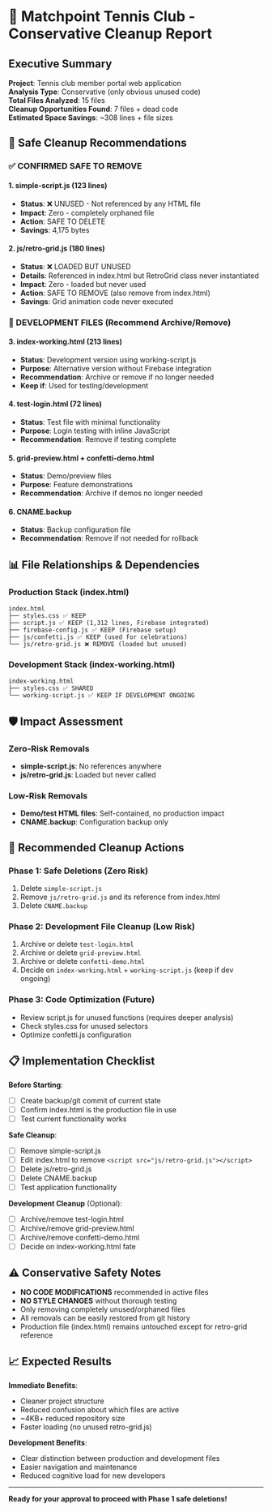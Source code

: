 # 🎾 Matchpoint Tennis Club - Conservative Cleanup Report

## Executive Summary

**Project**: Tennis club member portal web application  
**Analysis Type**: Conservative (only obvious unused code)  
**Total Files Analyzed**: 15 files  
**Cleanup Opportunities Found**: 7 files + dead code  
**Estimated Space Savings**: ~308 lines + file sizes  

## 🎯 Safe Cleanup Recommendations

### ✅ CONFIRMED SAFE TO REMOVE

#### 1. **simple-script.js** (123 lines)
- **Status**: ❌ UNUSED - Not referenced by any HTML file
- **Impact**: Zero - completely orphaned file
- **Action**: SAFE TO DELETE
- **Savings**: 4,175 bytes

#### 2. **js/retro-grid.js** (180 lines) 
- **Status**: ❌ LOADED BUT UNUSED 
- **Details**: Referenced in index.html but RetroGrid class never instantiated
- **Impact**: Zero - loaded but never used
- **Action**: SAFE TO REMOVE (also remove from index.html)
- **Savings**: Grid animation code never executed

### 🔶 DEVELOPMENT FILES (Recommend Archive/Remove)

#### 3. **index-working.html** (213 lines)
- **Status**: Development version using working-script.js
- **Purpose**: Alternative version without Firebase integration
- **Recommendation**: Archive or remove if no longer needed
- **Keep if**: Used for testing/development

#### 4. **test-login.html** (72 lines)
- **Status**: Test file with minimal functionality
- **Purpose**: Login testing with inline JavaScript
- **Recommendation**: Remove if testing complete

#### 5. **grid-preview.html** + **confetti-demo.html**
- **Status**: Demo/preview files
- **Purpose**: Feature demonstrations
- **Recommendation**: Archive if demos no longer needed

#### 6. **CNAME.backup**
- **Status**: Backup configuration file
- **Recommendation**: Remove if not needed for rollback

## 📊 File Relationships & Dependencies

### Production Stack (index.html)
```
index.html
├── styles.css ✅ KEEP
├── script.js ✅ KEEP (1,312 lines, Firebase integrated)
├── firebase-config.js ✅ KEEP (Firebase setup)
├── js/confetti.js ✅ KEEP (used for celebrations)
└── js/retro-grid.js ❌ REMOVE (loaded but unused)
```

### Development Stack (index-working.html) 
```
index-working.html
├── styles.css ✅ SHARED
└── working-script.js ✅ KEEP IF DEVELOPMENT ONGOING
```

## 🛡️ Impact Assessment

### Zero-Risk Removals
- **simple-script.js**: No references anywhere
- **js/retro-grid.js**: Loaded but never called

### Low-Risk Removals  
- **Demo/test HTML files**: Self-contained, no production impact
- **CNAME.backup**: Configuration backup only

## 🚀 Recommended Cleanup Actions

### Phase 1: Safe Deletions (Zero Risk)
1. Delete `simple-script.js` 
2. Remove `js/retro-grid.js` and its reference from index.html
3. Delete `CNAME.backup`

### Phase 2: Development File Cleanup (Low Risk)
1. Archive or delete `test-login.html`
2. Archive or delete `grid-preview.html` 
3. Archive or delete `confetti-demo.html`
4. Decide on `index-working.html` + `working-script.js` (keep if dev ongoing)

### Phase 3: Code Optimization (Future)
- Review script.js for unused functions (requires deeper analysis)
- Check styles.css for unused selectors
- Optimize confetti.js configuration

## 📋 Implementation Checklist

**Before Starting**:
- [ ] Create backup/git commit of current state
- [ ] Confirm index.html is the production file in use
- [ ] Test current functionality works

**Safe Cleanup**:
- [ ] Remove simple-script.js
- [ ] Edit index.html to remove `<script src="js/retro-grid.js"></script>`
- [ ] Delete js/retro-grid.js
- [ ] Delete CNAME.backup
- [ ] Test application functionality

**Development Cleanup** (Optional):
- [ ] Archive/remove test-login.html
- [ ] Archive/remove grid-preview.html
- [ ] Archive/remove confetti-demo.html
- [ ] Decide on index-working.html fate

## ⚠️ Conservative Safety Notes

- **NO CODE MODIFICATIONS** recommended in active files
- **NO STYLE CHANGES** without thorough testing
- Only removing completely unused/orphaned files
- All removals can be easily restored from git history
- Production file (index.html) remains untouched except for retro-grid reference

## 📈 Expected Results

**Immediate Benefits**:
- Cleaner project structure
- Reduced confusion about which files are active
- ~4KB+ reduced repository size
- Faster loading (no unused retro-grid.js)

**Development Benefits**:
- Clear distinction between production and development files
- Easier navigation and maintenance
- Reduced cognitive load for new developers

---

**Ready for your approval to proceed with Phase 1 safe deletions!**